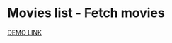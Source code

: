 # Movies list - Fetch movies
 [DEMO LINK](https://misha200119.github.io/react_movies-list-fetch-movies/)
